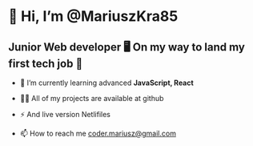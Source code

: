 # 👋 Hi, I’m @MariuszKra85

## Junior Web developer 🖥️ On my way to land my first tech job 🤞
-  🌱 I’m currently learning advanced **JavaScript, React**
- 👨‍💻 All of my projects are available at github
- ⚡ And live version Netlifiles




- 📫 How to reach me [coder.mariusz@gmail.com](coder.mariusz@gmail.com)

